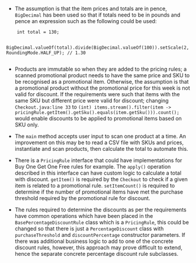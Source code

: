 - The assumption is that the item prices and totals are in pence, `BigDecimal` has been used so that if totals need to 
  be in pounds and pence an expression such as the following could be used:

```
    int total = 130;
    
    BigDecimal.valueOf(total).divide(BigDecimal.valueOf(100)).setScale(2, RoundingMode.HALF_UP); // 1.30
    
```

- Products are immutable so when they are added to the pricing rules; a scanned promotional product needs to have the
same price and SKU to be recognised as a promotional item. Otherwise, the assumption is that a promotional product 
  without the promotional price for this week is not valid for discount. If the requirements were such that items with 
  the same SKU but different price were valid for discount; changing `Checkout.java:line 33` to 
  `(int) items.stream().filter(item -> pricingRule.getItem().getSku().equals(item.getSku())).count();` would enable 
  discounts to be applied to promotional items based on SKU only.
  
- The `main` method accepts user input to scan one product at a time. An improvement on this may be to read a CSV file
with SKUs and prices, instantiate and scan products, then calculate the total to automate this.
  
- There is a `PricingRule` interface that could have implementations for Buy One Get One Free rules for example.
The `apply()` operation described in this interface can have custom logic to calculate a total with discount. `getItem()`
  is required by the `Checkout` to check if a given item is related to a promotional rule. `setItemCount()` is required 
  to determine if the number of promotional items have met the purchase threshold required by the promotional rule for 
  discount.
  
- The rules required to determine the discounts as per the requirements have common operations which have been placed in 
the `BasePercentageDiscountRule` class which is a `PricingRule`, this could be changed so that there is just a
  `PercentageDiscount` class with `purchaseThreshold` and `discountPercentage` constructor parameters. If there was 
  additional business logic to add to one of the concrete discount rules, however, this approach may prove difficult to 
  extend, hence the separate concrete percentage discount rule subclasses.
  